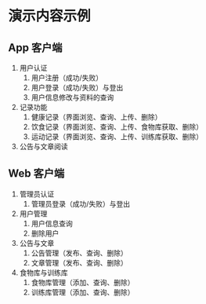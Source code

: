 # 演示内容示例

## App 客户端

1. 用户认证
   1. 用户注册（成功/失败）
   2. 用户登录（成功/失败）与登出
   3. 用户信息修改与资料的查询
2. 记录功能
   1. 健康记录（界面浏览、查询、上传、删除）
   2. 饮食记录（界面浏览、查询、上传、食物库获取、删除）
   3. 运动记录（界面浏览、查询、上传、训练库获取、删除）
3. 公告与文章阅读

## Web 客户端

1. 管理员认证
   1. 管理员登录（成功/失败）与登出
2. 用户管理
   1. 用户信息查询
   2. 删除用户
3. 公告与文章
   1. 公告管理（发布、查询、删除）
   2. 文章管理（发布、查询、删除）
4. 食物库与训练库
   1. 食物库管理（添加、查询、删除）
   2. 训练库管理（添加、查询、删除）

